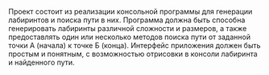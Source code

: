 Проект состоит из реализации консольной программы для генерации лабиринтов и поиска пути в них. Программа должна быть способна генерировать лабиринты различной сложности и размеров, а также предоставлять один или несколько методов поиска пути от заданной точки А (начала) к точке Б (конца). Интерфейс приложения должен быть простым и понятным, с возможностью отрисовки в консоли лабиринта и найденного пути.
